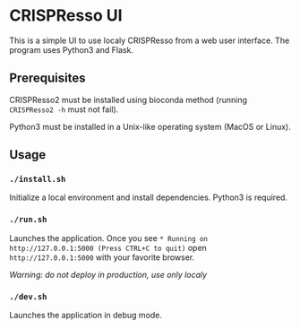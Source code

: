 # CRISPResso UI

This is a simple UI to use localy CRISPResso from a web user interface.
The program uses Python3 and Flask.

## Prerequisites

CRISPResso2 must be installed using bioconda method (running `CRISPResso2 -h` must not fail).

Python3 must be installed in a Unix-like operating system (MacOS or Linux).

## Usage

### `./install.sh`

Initialize a local environment and install dependencies.
Python3 is required.

### `./run.sh`

Launches the application.
Once you see `* Running on http://127.0.0.1:5000 (Press CTRL+C to quit)` open `http://127.0.0.1:5000` with your favorite browser.

*Warning: do not deploy in production, use only localy*

### `./dev.sh`

Launches the application in debug mode.